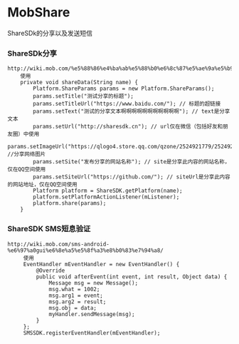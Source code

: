 # MobShare
ShareSDk的分享以及发送短信

### ShareSDk分享
    http://wiki.mob.com/%e5%88%86%e4%ba%ab%e5%88%b0%e6%8c%87%e5%ae%9a%e5%b9%b3%e5%8f%b0/
        使用
        private void shareData(String name) {
            Platform.ShareParams params = new Platform.ShareParams();
            params.setTitle("测试分享的标题");
            params.setTitleUrl("https://www.baidu.com/"); // 标题的超链接
            params.setText("测试的分享文本啊啊啊啊啊啊啊啊啊啊啊"); // text是分享文本
            params.setUrl("http://sharesdk.cn"); // url仅在微信（包括好友和朋友圈）中使用
            params.setImageUrl("https://qlogo4.store.qq.com/qzone/2524921779/2524921779/100"); //分享网络图片
            params.setSite("发布分享的网站名称"); // site是分享此内容的网站名称，仅在QQ空间使用
            params.setSiteUrl("https://github.com/"); // siteUrl是分享此内容的网站地址，仅在QQ空间使用
            Platform platform = ShareSDK.getPlatform(name);
            platform.setPlatformActionListener(mListener);
            platform.share(params);
        }

### ShareSDK SMS短息验证
    http://wiki.mob.com/sms-android-%e6%97%a0gui%e6%8e%a5%e5%8f%a3%e8%b0%83%e7%94%a8/
         使用
         EventHandler mEventHandler = new EventHandler() {
             @Override
             public void afterEvent(int event, int result, Object data) {
                 Message msg = new Message();
                 msg.what = 1002;
                 msg.arg1 = event;
                 msg.arg2 = result;
                 msg.obj = data;
                 myHandler.sendMessage(msg);
             }
         };
         SMSSDK.registerEventHandler(mEventHandler);